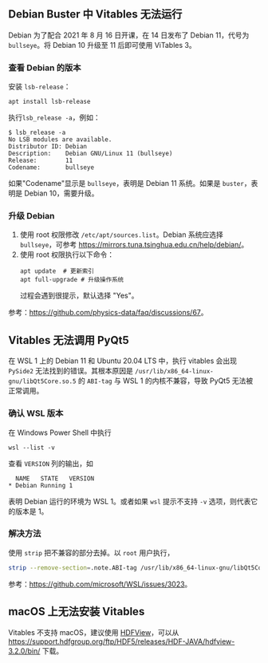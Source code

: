 ## Debian Buster 中 Vitables 无法运行

Debian 为了配合 2021 年 8 月 16 日开课，在 14 日发布了 Debian 11，代号为 `bullseye`。将 Debian 10 升级至 11 后即可使用 ViTables 3。

### 查看 Debian 的版本

安装 `lsb-release`：

```shell
apt install lsb-release
```

执行`lsb_release -a`，例如：

```shell
$ lsb_release -a
No LSB modules are available.
Distributor ID: Debian
Description:    Debian GNU/Linux 11 (bullseye)
Release:        11
Codename:       bullseye
```

如果"Codename"显示是 `bullseye`，表明是 Debian 11 系统。如果是 `buster`，表明是 Debian 10，需要升级。

### 升级 Debian

1. 使用 root 权限修改 `/etc/apt/sources.list`。Debian 系统应选择 `bullseye`，可参考 <https://mirrors.tuna.tsinghua.edu.cn/help/debian/>。
2. 使用 root 权限执行以下命令：
   ```shell
   apt update  # 更新索引
   apt full-upgrade # 升级操作系统
   ```
   过程会遇到很提示，默认选择 "Yes"。

参考：<https://github.com/physics-data/faq/discussions/67>。

## Vitables 无法调用 PyQt5

在 WSL 1 上的 Debian 11 和 Ubuntu 20.04 LTS 中，执行 vitables 会出现 `PySide2` 无法找到的错误。其根本原因是 `/usr/lib/x86_64-linux-gnu/libQt5Core.so.5` 的 `ABI-tag` 与 WSL 1 的内核不兼容，导致 PyQt5 无法被正常调用。

### 确认 WSL 版本

在 Windows Power Shell 中执行

```shell
wsl --list -v
```

查看 `VERSION` 列的输出，如

```shell
  NAME   STATE   VERSION
* Debian Running 1
```

表明 Debian 运行的环境为 WSL 1。或者如果 `wsl` 提示不支持 `-v` 选项，则代表它的版本是 1。

### 解决方法

使用 `strip` 把不兼容的部分去掉。以 `root` 用户执行，

```bash
strip --remove-section=.note.ABI-tag /usr/lib/x86_64-linux-gnu/libQt5Core.so.5
```

参考：<https://github.com/microsoft/WSL/issues/3023>。


## macOS 上无法安装 Vitables

Vitables 不支持 macOS，建议使用 [HDFView](https://www.hdfgroup.org/downloads/hdfview/#download)，可以从 <https://support.hdfgroup.org/ftp/HDF5/releases/HDF-JAVA/hdfview-3.2.0/bin/> 下载。
